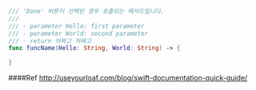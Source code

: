 ```swift

/// 'Done' 버튼이 선택된 경우 호출되는 메서드입니다.
///
/// - parameter Hello: first parameter
/// - parameter World: second parameter
/// - return 어쩌고 저쩌고
func funcName(Hello: String, World: String) -> {

}

```


####Ref
http://useyourloaf.com/blog/swift-documentation-quick-guide/
